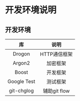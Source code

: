 # 开发环境说明  

## 开发环境  

| 库 | 说明 |
| :---: | :---: |
| Drogon | HTTP通信框架 |
| Argon2 | 加密框架 |
| Boost | 开发框架 |
| Google Test | 测试框架 |
| git-chglog | 辅助git flow |